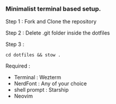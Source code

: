 
### Minimalist terminal based setup.

Step 1 : Fork and Clone the repository

Step 2 : Delete .git folder inside the dotfiles

Step 3 :

```
cd dotfiles && stow .
```

Required :

- Terminal : Wezterm
- NerdFont : Any of your choice
- shell prompt : Starship
- Neovim

